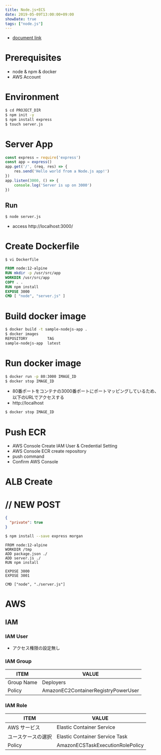 ```yaml
---
title: Node.js+ECS
date: 2019-05-09T13:00:00+09:00
showDate: true
tags: ["node.js"]
---
```



- [document link](https://medium.freecodecamp.org/how-to-deploy-a-node-js-application-to-amazon-web-services-using-docker-81c2a2d7225b)

# Prerequisites
- node & npm & docker
- AWS Account

# Environment
```bash
$ cd PROJECT_DIR
$ npm init -y
$ npm install express
$ touch server.js
```

# Server App
```js
const express = require('express')
const app = express()
app.get('/', (req, res) => {
    res.send('Hello world from a Node.js app!')
})
app.listen(3000, () => {
    console.log('Server is up on 3000')
})
```

## Run

```bash
$ node server.js
```

- access http://localhost:3000/

# Create Dockerfile
```
$ vi Dockerfile
```

```Dockerfile
FROM node:12-alpine
RUN mkdir -p /usr/src/app
WORKDIR /usr/src/app
COPY . .
RUN npm install
EXPOSE 3000
CMD [ "node", "server.js" ]
```

# Build docker image
```bash
$ docker build -t sample-nodejs-app .
$ docker images
REPOSITORY         TAG
sample-nodejs-app  latest
```

# Run docker image
```bash
$ docker run -p 80:3000 IMAGE_ID
$ docker stop IMAGE_ID
```

- 80番ポートをコンテナの3000番ポートにポートマッピングしているため、以下のURLでアクセスする
- http://localhost

```bash
$ docker stop IMAGE_ID
```

# Push ECR
- AWS Console Create IAM User & Credential Setting
- AWS Console ECR create repository
- push command
- Confirm AWS Console

# ALB Create


# // NEW POST

```node-express-app/package.json
{
  "private": true
}
```

```bash
$ npm install --save express morgan
```

```node-express-app/Dockerfile
FROM node:12-alpine
WORKDIR /tmp
ADD package.json ./
ADD server.js ./
RUN npm install

EXPOSE 3000
EXPOSE 3001

CMD ["node", "./server.js"]
```

# AWS

## IAM
### IAM User
- アクセス権限の設定無し

### IAM Group

| ITEM | VALUE |
|---|---|
| Group Name | Deployers |
| Policy | AmazonEC2ContainerRegistryPowerUser |

### IAM Role

| ITEM | VALUE |
|---|---|
| AWS サービス | Elastic Container Service |
| ユースケースの選択 | Elastic Container Service Task |
| Policy | AmazonECSTaskExecutionRolePolicy |
